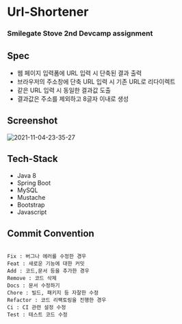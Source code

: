 # Url-Shortener

### Smilegate Stove 2nd Devcamp assignment

## Spec

- 웹 페이지 입력폼에 URL 입력 시 단축된 결과 출력
- 브라우저의 주소창에 단축 URL 입력 시 기존 URL로 리다이렉트
- 같은 URL 입력 시 동일한 결과값 도출
- 결과값은 주소를 제외하고 8글자 이내로 생성

## Screenshot

![2021-11-04-23-35-27](https://user-images.githubusercontent.com/54519245/140333497-cdea7a54-e0c1-45a0-9354-80872773a510.gif)

## Tech-Stack

- Java 8
- Spring Boot
- MySQL
- Mustache
- Bootstrap
- Javascript

## Commit Convention

```

Fix : 버그나 에러를 수정한 경우
Feat : 새로운 기능에 대한 커밋
Add : 코드,문서 등을 추가한 경우
Remove : 코드 삭제
Docs : 문서 수정하기
Chore : 빌드, 패키지 등 자잘한 수정
Refactor : 코드 리팩토링을 진행한 경우
Ci : CI 관련 설정 수정
Test : 테스트 코드 수정

```
